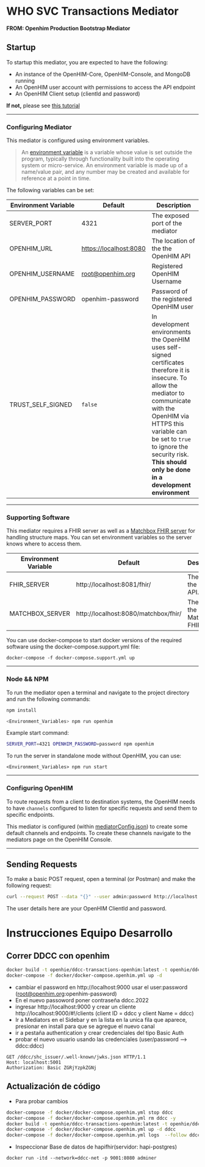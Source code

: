 # WHO SVC Transactions Mediator
**FROM: Openhim Production Bootstrap Mediator**

## Startup

To startup this mediator, you are expected to have the following:

- An instance of the OpenHIM-Core, OpenHIM-Console, and MongoDB running
- An OpenHIM user account with permissions to access the API endpoint
- An OpenHIM Client setup (clientId and password)

**If not,** please see [this tutorial](https://github.com/jembi/openhim-mediator-tutorial)

---

### Configuring Mediator

This mediator is configured using environment variables.

> An [environment variable](https://medium.com/chingu/an-introduction-to-environment-variables-and-how-to-use-them-f602f66d15fa) is a variable whose value is set outside the program, typically through functionality built into the operating system or micro-service. An environment variable is made up of a name/value pair, and any number may be created and available for reference at a point in time.

The following variables can be set:

| Environment Variable | Default | Description |
| --- | --- | --- |
| SERVER_PORT | 4321 | The exposed port of the mediator |
| OPENHIM_URL | <https://localhost:8080> | The location of the the OpenHIM API |
| OPENHIM_USERNAME | root@openhim.org | Registered OpenHIM Username |
| OPENHIM_PASSWORD | openhim-password | Password of the registered OpenHIM user |
| TRUST_SELF_SIGNED | `false` | In development environments the OpenHIM uses self-signed certificates therefore it is insecure. To allow the mediator to communicate with the OpenHIM via HTTPS this variable can be set to `true` to ignore the security risk. **This should only be done in a development environment** |

---

### Supporting Software

This mediator requires a FHIR server as well as a [Matchbox FHIR server](https://github.com/ahdis/matchbox) for handling structure maps.  You can set
environment variables so the server knows where to access them.

| Environment Variable | Default | Description |
| --- | --- | --- |
| FHIR_SERVER | http://localhost:8081/fhir/ | The path to the FHIR API. |
| MATCHBOX_SERVER | http://localhost:8080/matchbox/fhir/ | The path to the Matchbox FHIR API |

You can use docker-compose to start docker versions of the required software using the docker-compose.support.yml file:

```
docker-compose -f docker-compose.support.yml up
```

---

### Node && NPM

To run the mediator open a terminal and navigate to the project directory and run the following commands:

```sh
npm install

<Environment_Variables> npm run openhim
```

Example start command:

```sh
SERVER_PORT=4321 OPENHIM_PASSWORD=password npm openhim
```

To run the server in standalone mode without OpenHIM, you can use:

```
<Environment_Variables> npm run start
```

---

### Configuring OpenHIM

To route requests from a client to destination systems, the OpenHIM needs to have `channels` configured to listen for specific requests and send them to specific endpoints.

This mediator is configured (within [mediatorConfig.json](mediatorConfig.json)) to create some default channels and endpoints. To create these channels navigate to the mediators page on the OpenHIM Console.

---

## Sending Requests

To make a basic POST request, open a terminal (or Postman) and make the following request:

```sh
curl --request POST --data "{}" --user admin:password http://localhost:5001/testEndpoint
```

The user details here are your OpenHIM ClientId and password.


# Instrucciones Equipo Desarrollo

## Correr DDCC con openhim

```bash
docker build -t openhie/ddcc-transactions-openhim:latest -t openhie/ddcc-transactions-openhim:v1.0.20 -f Dockerfile.openhim .
docker-compose -f docker/docker-compose.openhim.yml up -d
```

* cambiar el password en http://localhost:9000  usar el user:password (root@openhim.org:openhim-password)
* En el nuevo passoword poner contraseña ddcc.2022
* ingresar http://localhost:9000 y crear un cliente http://localhost:9000/#!/clients  (client ID = ddcc y client Name = ddcc)
* Ir a Mediators en el Sidebar y en la lista en la unica fila que aparece, presionar en install para que se agregue el nuevo canal
* ir a pestaña authentication y crear credenciales del tipo Basic Auth
* probar el nuevo usuario usando las credenciales (user/password --> ddcc:ddcc)

```
GET /ddcc/shc_issuer/.well-known/jwks.json HTTP/1.1
Host: localhost:5001
Authorization: Basic ZGRjYzpkZGNj
```


## Actualización de código

* Para probar cambios

```bash
docker-compose -f docker/docker-compose.openhim.yml stop ddcc
docker-compose -f docker/docker-compose.openhim.yml rm ddcc -y
docker build -t openhie/ddcc-transactions-openhim:latest -t openhie/ddcc-transactions-openhim:v1.0.20 -f Dockerfile.openhim .
docker-compose -f docker/docker-compose.openhim.yml up -d ddcc
docker-compose -f docker/docker-compose.openhim.yml logs  --follow ddcc

```

* Inspeccionar Base de datos de hapifhir(servidor: hapi-postgres)

```
docker run -itd --network=ddcc-net -p 9001:8080 adminer
```